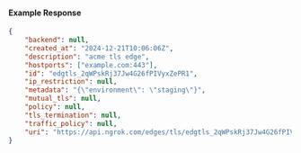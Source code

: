 <!-- Code generated for API Clients. DO NOT EDIT. -->

#### Example Response

```json
{
	"backend": null,
	"created_at": "2024-12-21T10:06:06Z",
	"description": "acme tls edge",
	"hostports": ["example.com:443"],
	"id": "edgtls_2qWPskRj37Jw4G26fPIVyxZePR1",
	"ip_restriction": null,
	"metadata": "{\"environment\": \"staging\"}",
	"mutual_tls": null,
	"policy": null,
	"tls_termination": null,
	"traffic_policy": null,
	"uri": "https://api.ngrok.com/edges/tls/edgtls_2qWPskRj37Jw4G26fPIVyxZePR1"
}
```
